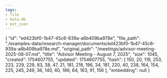 ```yaml
---
tags:
- file
- kota-db
- ext_json
---
```

{
  "id": "ed423bf0-1b47-45c6-939a-a6b409ba978e",
  "file_path": "./examples-data/research-manager/documents/ed423bf0-1b47-45c6-939a-a6b409ba978e.md",
  "original_path": "/meetings/advisor-meeting-2025-08-07.md",
  "title": "Advisor Meeting - August 7, 2025",
  "size": 1045,
  "created": 1754607755,
  "updated": 1754607755,
  "hash": [
    150,
    20,
    119,
    253,
    223,
    229,
    229,
    83,
    38,
    47,
    21,
    181,
    218,
    196,
    34,
    181,
    220,
    40,
    238,
    164,
    154,
    225,
    245,
    249,
    36,
    140,
    60,
    186,
    64,
    163,
    91,
    156
  ],
  "embedding": null
}